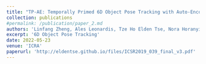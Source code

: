 ```yaml
---
title: "TP-AE: Temporally Primed 6D Object Pose Tracking with Auto-Encoders"
collection: publications
#permalink: /publication/paper_2.md
authors: 'Linfang Zheng, Ales Leonardis, Tze Ho Elden Tse, Nora Horanyi, Wei Zhang, Hua Chen, Hyung Jin Chang'
excerpt: '6D Object Pose Tracking'
date: 2022-05-23
venue: 'ICRA'
paperurl: 'http://eldentse.github.io/files/ICSR2019_039_final_v3.pdf'
---
```


